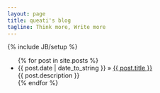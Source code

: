 ```yaml
---
layout: page
title: queati's blog
tagline: Think more, Write more
---
```

{% include JB/setup %}


<ul class="posts">
  {% for post in site.posts %}
    <li><span>{{ post.date | date_to_string }}</span> &raquo; <a href="{{ BASE_PATH }}{{ post.url }}">{{ post.title }}</a><br>
  	{{ post.description }}</li>
  {% endfor %}
</ul>

